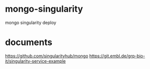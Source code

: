 # mongo-singularity
mongo singularity deploy


# documents

https://github.com/singularityhub/mongo
https://git.embl.de/grp-bio-it/singularity-service-example


